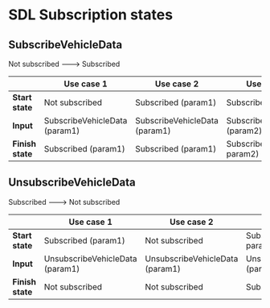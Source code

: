 # SDL Subscription states

## SubscribeVehicleData

Not subscribed ---> Subscribed

| | Use case 1 | Use case 2 | Use case 3 |
|---|---|---|---|
**Start state** | Not subscribed | Subscribed (param1) | Subscribed (param1) |
**Input** | SubscribeVehicleData (param1) | SubscribeVehicleData (param1) | SubscribeVehicleData (param2) |
**Finish state** | Subscribed (param1) | Subscribed (param1) | Subscribed (param1, param2) | 

## UnsubscribeVehicleData

Subscribed ---> Not subscribed 

| | Use case 1 | Use case 2 | Use case 3 |
|---|---|---|---|
**Start state** | Subscribed (param1) | Not subscribed | Subscribed (param1, param2) |
**Input** | UnsubscribeVehicleData (param1) | UnsubscribeVehicleData (param1) | UnsubscribeVehicleData (param1) |
**Finish state** | Not subscribed | Not subscribed | Subscribed (param2) | 
